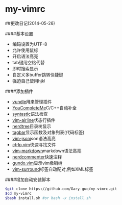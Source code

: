 my-vimrc
========

##更改日记(2014-05-26)

####基本设置
+ 编码设置为UTF-8
+ 允许使用鼠标
+ 开启语法高亮
+ tab键用空格代替
+ 即时搜索显示
+ 自定义多buffer跳转快捷键
+ 强迫自己使用hjkl 

####添加插件
+ [vundle](https://github.com/gmarik/vundle)用来管理插件
+ [YouCompleteMe](https://github.com/Valloric/YouCompleteMe)C/C++自动补全
+ [syntastic](https://github.com/scrooloose/syntastic)语法检查
+ [vim-airline](https://github.com/bling/vim-airline)状态行插件
+ [nerdtree](https://github.com/scrooloose/nerdtree)目录树显示
+ [tagbar](https://github.com/majutsushi/tagbar)显示函数及对象列表(代码标签)
+ [vim-json](https://github.com/elzr/vim-json)json语法高亮
+ [ctrlp.vim](https://github.com/kien/ctrlp.vim)快速寻找文件
+ [vim-markdown](https://github.com/plasticboy/vim-markdown)markdown语法高亮
+ [nerdcommenter](https://github.com/scrooloose/nerdcommenter)快速注释
+ [gundo.vim](https://github.com/sjl/gundo.vim)显示vim撤销树
+ [vim-surround](https://github.com/tpope/vim-surround)标签自动配对,例如XML标签

####增加自动安装脚本
```sh
$git clone https://github.com/Gary-guo/my-vimrc.git
$cd my-vimrc
$bash install.sh #or bash -x install.sh
```
